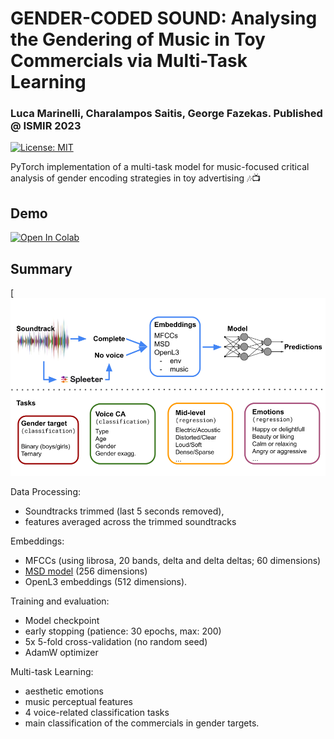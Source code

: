 # GENDER-CODED SOUND: Analysing the Gendering of Music in Toy Commercials via Multi-Task Learning
### Luca Marinelli, Charalampos Saitis, George Fazekas. Published @ ISMIR 2023
[![License: MIT](https://img.shields.io/badge/License-MIT-yellow.svg)](https://opensource.org/licenses/MIT)

PyTorch implementation of a multi-task model for music-focused critical analysis of gender encoding strategies in toy advertising 🎶📺

## Demo <a href="https://colab.research.google.com/drive/1UMGSIEglIpPHSD2iCOKd72QeLUYEAI2R?usp=sharing">
  <img src="https://colab.research.google.com/assets/colab-badge.svg" alt="Open In Colab"/>
</a>


## Summary

[![Tasks diagram](https://github.com/marinelliluca/gender_coded_sound_ismir2023/blob/main/tasks_diagram.png)

Data Processing: 
- Soundtracks trimmed (last 5 seconds removed), 
- features averaged across the trimmed soundtracks

Embeddings: 
- MFCCs (using librosa, 20 bands, delta and delta deltas; 60 dimensions)
- [MSD model](https://github.com/marinelliluca/transformer-based-music-auto-tagging) (256 dimensions)
- OpenL3 embeddings (512 dimensions).

Training and evaluation: 
- Model checkpoint
- early stopping (patience: 30 epochs, max: 200)
- 5x 5-fold cross-validation (no random seed)
- AdamW optimizer

Multi-task Learning: 
- aesthetic emotions
- music perceptual features
- 4 voice-related classification tasks
- main classification of the commercials in gender targets.
